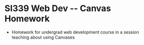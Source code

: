 # SI339 Web Dev -- Canvas Homework

- Homework for undergrad web development course in a session teaching about using Canvases
